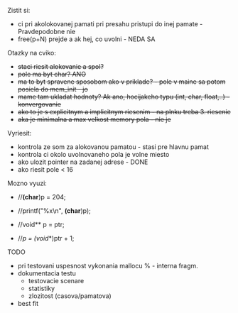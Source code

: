 Zistit si:
* ci pri akolokovanej pamati pri presahu pristupi do inej pamate - Pravdepodobne nie
* free(p+N) prejde a ak hej, co uvolni - NEDA SA

Otazky na cviko:
* ~~staci riesit alokovanie a spol?~~
* ~~pole ma byt char? ANO~~
* ~~ma to byt spravene sposobom ako v priklade? - pole v maine sa potom posiela do mem_init - jo~~
* ~~mame tam ukladat hodnoty? Ak ano, hocijakeho typu (int, char, float,..) - konvergovanie~~
* ~~ako to je s explicitnym a implicitnym riesenim - na plnku treba 3. riesenie~~
* ~~aka je minimalna a max velkost memory pola - nie je~~

Vyriesit:
* kontrola ze som za alokovanou pamatou - stasi pre hlavnu pamat
* kontrola ci okolo uvolnovaneho pola je volne miesto
* ako ulozit pointer na zadanej adrese - DONE
* ako riesit pole < 16

Mozno vyuzi:
*	//**(char**)p = 204;
*	//printf("%x\n", **(char**)p);

*	//void** p = ptr;
*	//*p = (void**)ptr + 1;

TODO
* pri testovani uspesnost vykonania mallocu % - interna fragm.
* dokumentacia testu 
	* testovacie scenare
	* statistiky
	* zlozitost (casova/pamatova)
* best fit
